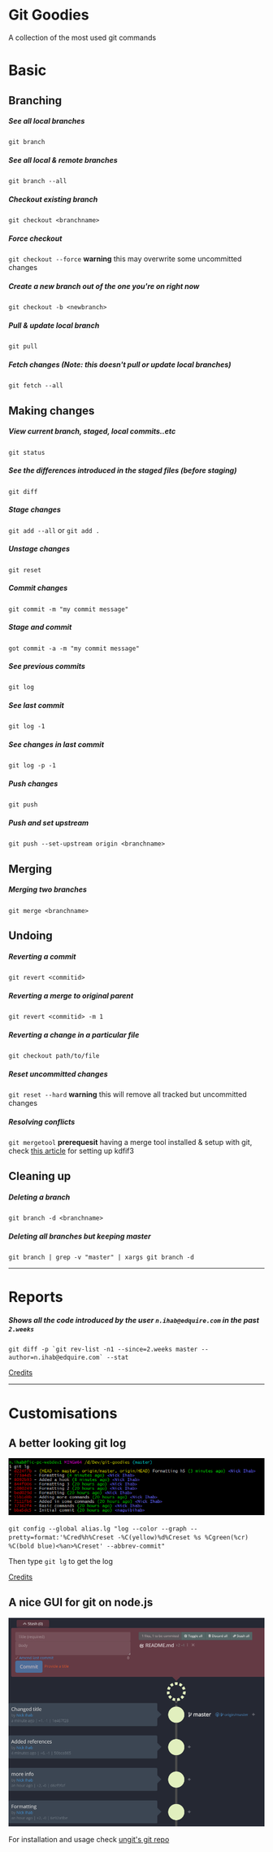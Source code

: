# Git Goodies
A collection of the most used git commands
# Basic
## Branching

##### See all local branches
`git branch`

##### See all local & remote branches
`git branch --all`

##### Checkout existing branch
`git checkout <branchname>`

##### Force checkout
`git checkout --force` **warning** this may overwrite some uncommitted changes

##### Create a new branch out of the one you're on right now 
`git checkout -b <newbranch>`

##### Pull & update local branch
`git pull`

##### Fetch changes (Note: this doesn't pull or update local branches)
`git fetch --all`


## Making changes
##### View current branch, staged, local commits..etc
`git status`

##### See the differences introduced in the staged files (before staging)
`git diff`

##### Stage changes
`git add --all` or `git add .`

##### Unstage changes
`git reset`

##### Commit changes
`git commit -m "my commit message"`

##### Stage and commit
`got commit -a -m "my commit message"`

##### See previous commits
`git log`

##### See last commit
`git log -1`

##### See changes in last commit
`git log -p -1`

##### Push changes
`git push`

##### Push and set upstream
`git push --set-upstream origin <branchname>`

## Merging
##### Merging two branches
`git merge <branchname>`

## Undoing
##### Reverting a commit
`git revert <commitid>`

##### Reverting a merge to original parent
`git revert <commitid> -m 1`

##### Reverting a change in a particular file
`git checkout path/to/file`

##### Reset uncommitted changes
`git reset --hard` **warning** this will remove all tracked but uncommitted changes

##### Resolving conflicts
`git mergetool` **prerequesit** having a merge tool installed & setup with git, check [this article](https://www.linkedin.com/pulse/git-bash-tips-tricks-naguib-ihab/?lipi=urn%3Ali%3Apage%3Ad_flagship3_profile_view_base_post_details%3BH1ylzOTFQ5ex6cw1yhOwTg%3D%3D) for setting up kdfif3

## Cleaning up
##### Deleting a branch
`git branch -d <branchname>`

##### Deleting all branches but keeping master
`git branch | grep -v "master" | xargs git branch -d`

---
# Reports
##### Shows all the code introduced by the user `n.ihab@edquire.com` in the past `2.weeks`
```
git diff -p `git rev-list -n1 --since=2.weeks master --author=n.ihab@edquire.com` --stat
```

[Credits](https://www.quora.com/How-do-I-generate-a-git-commit-report)

---

# Customisations
## A better looking git log
![git-lg](https://raw.githubusercontent.com/naguibihab/git-cheat-sheet/master/assets/git-lg.png)

`git config --global alias.lg "log --color --graph --pretty=format:'%Cred%h%Creset -%C(yellow)%d%Creset %s %Cgreen(%cr) %C(bold blue)<%an>%Creset' --abbrev-commit"`

Then type `git lg` to get the log

[Credits](https://coderwall.com/p/euwpig/a-better-git-log)

## A nice GUI for git on node.js
![git-lg](https://raw.githubusercontent.com/naguibihab/git-cheat-sheet/master/assets/ungit.png)

For installation and usage check [ungit's git repo](https://github.com/FredrikNoren/ungit)